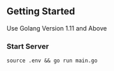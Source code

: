 ## Getting Started
Use Golang Version 1.11  and Above

### Start Server
```
source .env && go run main.go
```